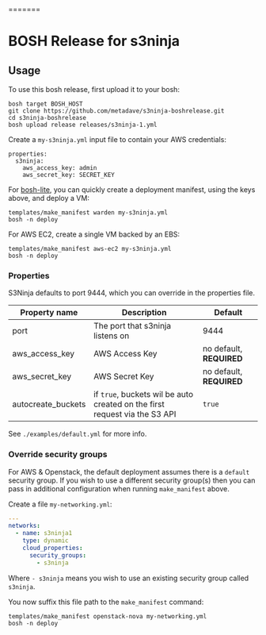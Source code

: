 =======
# BOSH Release for s3ninja

## Usage

To use this bosh release, first upload it to your bosh:

```
bosh target BOSH_HOST
git clone https://github.com/metadave/s3ninja-boshrelease.git
cd s3ninja-boshrelease
bosh upload release releases/s3ninja-1.yml
```

Create a `my-s3ninja.yml` input file to contain your AWS credentials:

```
properties:
  s3ninja:
    aws_access_key: admin
    aws_secret_key: SECRET_KEY
```

For [bosh-lite](https://github.com/cloudfoundry/bosh-lite), you can quickly create a deployment manifest, using the keys above, and deploy a VM:

```
templates/make_manifest warden my-s3ninja.yml
bosh -n deploy
```

For AWS EC2, create a single VM backed by an EBS:

```
templates/make_manifest aws-ec2 my-s3ninja.yml
bosh -n deploy
```


### Properties

S3Ninja defaults to port 9444, which you can override in the properties file.

Property name | Description | Default
--------------|-------------|---------
port|The port that s3ninja listens on|9444
aws_access_key|AWS Access Key| no default, **REQUIRED**
aws_secret_key|AWS Secret Key| no default, **REQUIRED**
autocreate_buckets|if `true`, buckets wil be auto created on the first request via the S3 API|`true`

See `./examples/default.yml` for more info.

### Override security groups

For AWS & Openstack, the default deployment assumes there is a `default` security group. If you wish to use a different security group(s) then you can pass in additional configuration when running `make_manifest` above.

Create a file `my-networking.yml`:

``` yaml
---
networks:
  - name: s3ninja1
    type: dynamic
    cloud_properties:
      security_groups:
        - s3ninja
```

Where `- s3ninja` means you wish to use an existing security group called `s3ninja`.

You now suffix this file path to the `make_manifest` command:

```
templates/make_manifest openstack-nova my-networking.yml
bosh -n deploy
```
